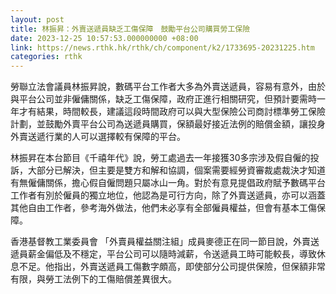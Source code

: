 ```yaml
---
layout: post
title: 林振昇：外賣送遞員缺乏工傷保障　鼓勵平台公司購買勞工保險
date: 2023-12-25 10:57:53.000000000 +08:00
link: https://news.rthk.hk/rthk/ch/component/k2/1733695-20231225.htm
categories: rthk
---
```


勞聯立法會議員林振昇說，數碼平台工作者大多為外賣送遞員，容易有意外，由於與平台公司並非僱傭關係，缺乏工傷保障，政府正進行相關研究，但預計要需時一年才有結果，時間較長，建議這段時間政府可以與大型保險公司商討標準勞工保險計劃，並鼓勵外賣平台公司為送遞員購買，保額最好接近法例的賠償金額，讓投身外賣送遞行業的人可以選擇較有保障的平台。　

林振昇在本台節目《千禧年代》說，勞工處過去一年接獲30多宗涉及假自僱的投訴，大部分已解決，但主要是雙方和解和協調，個案需要經勞資審裁處裁決才知道有無僱傭關係，擔心假自僱問題只屬冰山一角。對於有意見提倡政府賦予數碼平台工作者有別於僱員的獨立地位，他認為是可行方向，除了外賣送遞員，亦可以涵蓋其他自由工作者，參考海外做法，他們未必享有全部僱員權益，但會有基本工傷保障。

香港基督教工業委員會 「外賣員權益關注組」成員麥德正在同一節目說，外賣送遞員薪金偏低及不穩定，平台公司可以隨時減薪，令送遞員工時可能較長，導致休息不足。他指出，外賣送遞員工傷數字頗高，即使部分公司提供保險，但保額非常有限，與勞工法例下的工傷賠償差異很大。
